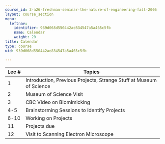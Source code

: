 ```yaml
---
course_id: 3-a26-freshman-seminar-the-nature-of-engineering-fall-2005
layout: course_section
menu:
  leftnav:
    identifier: 939d068d550442ae834547a5a465c5fb
    name: Calendar
    weight: 20
title: Calendar
type: course
uid: 939d068d550442ae834547a5a465c5fb

---
```


| Lec # | Topics |
| --- | --- |
| 1 | Introduction, Previous Projects, Strange Stuff at Museum of Science |
| 2 | Museum of Science Visit |
| 3 | CBC Video on Biomimicking |
| 4-5 | Brainstorming Sessions to Identify Projects |
| 6-10 | Working on Projects |
| 11 | Projects due |
| 12 | Visit to Scanning Electron Microscope